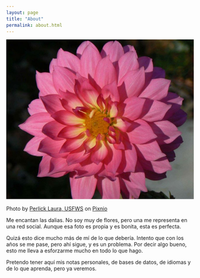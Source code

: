 ```yaml
---
layout: page
title: "About"
permalink: about.html
---
```



![Pink Dahlia](images/PIXNIO-17425-639x544.jpeg "Pink Dahlia")

Photo by <a href="https://pixnio.com/flora-plants/flowers/dahlia-flowers/dahlia-flower-petals-pink-dahlia">Perlick Laura, USFWS</a> on <a href="https://pixnio.com/">Pixnio</a>

Me encantan las dalias. No soy muy de flores, pero una me representa en una red social. Aunque esa foto es propia y es bonita, esta es perfecta.

Quizá esto dice mucho más de mí de lo que debería. Intento que con los años se me pase, pero ahí sigue, y es un problema. Por decir algo bueno, esto me lleva a esforzarme mucho en todo lo que hago. 

Pretendo tener aquí mis notas personales, de bases de datos, de idiomas y de lo que aprenda, pero ya veremos.
